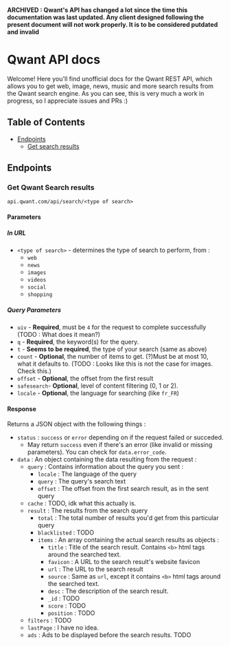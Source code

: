 **ARCHIVED : Qwant's API has changed a lot since the time this documentation was last updated. Any client designed following the present document will not work properly. It is to be considered putdated and invalid**

# Qwant API docs
Welcome! Here you'll find unofficial docs for the Qwant REST API, which allows you to get web, image, news, music and more search results from the Qwant search engine.
As you can see, this is very much a work in progress, so I appreciate issues and PRs :)

## Table of Contents
- [Endpoints](#endpoints)
  - [Get search results]()

## Endpoints
### Get Qwant Search results
```
api.qwant.com/api/search/<type of search>
```
#### Parameters
##### In URL
  - `<type of search>` - determines the type of search to perform, from :
    - `web`
    - `news`
    - `images`
    - `videos`
    - `social`
    - `shopping`
##### Query Parameters
  - `uiv` - **Required**, must be `4` for the request to complete successfully (TODO : What does it mean?)
  - `q` - **Required**, the keyword(s) for the query.
  - `t` - **Seems to be required**, the type of your search (same as above)
  - `count` - **Optional**, the number of items to get. (?)Must be at most 10, what it defaults to. (TODO : Looks like this is not the case for images. Check this.)
  - `offset` - **Optional**, the offset from the first result
  - `safesearch`- **Optional**, level of content filtering (0, 1 or 2).
  - `locale` - **Optional**, the language for searching (like `fr_FR`)
  
#### Response
Returns a JSON object with the following things :
- `status` : `success` or `error` depending on if the request failed or succeded.
  - May return `success` even if there's an error (like invalid or missing parameters). You can check for `data.error_code`.
- `data` : An object containing the data resulting from the request :
  - `query` : Contains information about the query you sent :
    - `locale` : The language of the query
    - `query` : The query's search text
    - `offset` : The offset from the first search result, as in the sent query
  - `cache` : TODO, idk what this actually is.
  - `result` : The results from the search query
    - `total` : The total number of results you'd get from this particular query
    - `blacklisted` : TODO
    - `items` : An array containing the actual search results as objects :
      - `title` : Title of the search result. Contains `<b>` html tags around the searched text.
      - `favicon` : A URL to the search result's website favicon
      - `url` : The URL to the search result
      - `source` : Same as `url`, except it contains `<b>` html tags around the searched text.
      - `desc` : The description of the search result.
      - `_id` : TODO
      - `score` : TODO
      - `position` : TODO
   - `filters` : TODO
   - `lastPage` : I have no idea.
   - `ads` : Ads to be displayed before the search results. TODO
  
